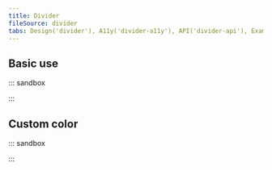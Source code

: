 ```yaml
---
title: Divider
fileSource: divider
tabs: Design('divider'), A11y('divider-a11y'), API('divider-api'), Example('divider-code'), Changelog('divider-changelog')
---
```


## Basic use

::: sandbox

<script lang="tsx">
  export Demo from './examples/divider.tsx';
</script>

:::

## Custom color

::: sandbox

<script lang="tsx">
  export Demo from './examples/custom_color.tsx';
</script>

:::
